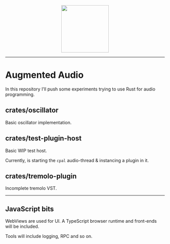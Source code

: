 <div style="text-align:center"><img style="margin:0 auto" height="150" src="https://github.com/yamadapc/rust-audio-software/raw/master/design/AppIcon%401x.png" /></div>

---

# Augmented Audio

In this repository I'll push some experiments trying to use Rust for audio programming.

## crates/oscillator
Basic oscillator implementation.

## crates/test-plugin-host
Basic WIP test host.

Currently, is starting the `cpal` audio-thread & instancing a plugin in it.

## crates/tremolo-plugin
Incomplete tremolo VST.

- - -

## JavaScript bits
WebViews are used for UI. A TypeScript browser runtime and front-ends will be included.

Tools will include logging, RPC and so on.
